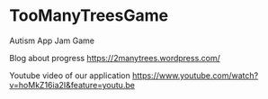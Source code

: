# TooManyTreesGame
Autism App Jam Game

Blog about progress
https://2manytrees.wordpress.com/

Youtube video of our application
https://www.youtube.com/watch?v=hoMkZ16ia2I&feature=youtu.be
